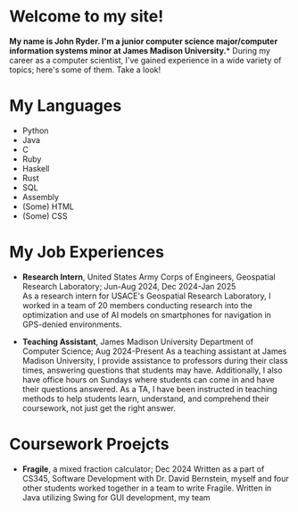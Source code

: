 # Welcome to my site!
**My name is John Ryder. I'm a junior computer science major/computer information systems minor at James Madison University.***
During my career as a computer scientist, I've gained experience in a wide variety of topics; here's some of them. Take a look!

# My Languages
- Python
- Java
- C
- Ruby
- Haskell
- Rust
- SQL
- Assembly
- (Some) HTML
- (Some) CSS

# My Job Experiences
- **Research Intern**, United States Army Corps of Engineers, Geospatial Research Laboratory; Jun-Aug 2024, Dec 2024-Jan 2025  
As a research intern for USACE's Geospatial Research Laboratory, I worked in a team of 20 members conducting research into the optimization and use of AI models on smartphones for navigation in
  GPS-denied environments.
  
- **Teaching Assistant**, James Madison University Department of Computer Science; Aug 2024-Present
As a teaching assistant at James Madison University, I provide assistance to professors during their class times, answering questions that students may have. Additionally, I also have office hours on Sundays where students can come in and have their questions answered. As a TA, I have been instructed in teaching methods to help students learn, understand, and comprehend their coursework, not just get the right answer.

# Coursework Proejcts
- **Fragile**, a mixed fraction calculator; Dec 2024
Written as a part of CS345, Software Development with Dr. David Bernstein, myself and four other students worked together in a team to write Fragile. Written in Java utilizing Swing for GUI development, my team 
